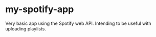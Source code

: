 # my-spotify-app

Very basic app using the Spotify web API. Intending to be useful with uploading playlists.